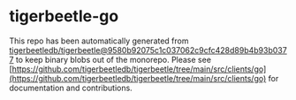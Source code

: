 # tigerbeetle-go
This repo has been automatically generated from [tigerbeetledb/tigerbeetle@9580b92075c1c037062c9cfc428d89b4b93b0377](https://github.com/tigerbeetledb/tigerbeetle/commit/9580b92075c1c037062c9cfc428d89b4b93b0377) to keep binary blobs out of the monorepo. Please see [https://github.com/tigerbeetledb/tigerbeetle/tree/main/src/clients/go](https://github.com/tigerbeetledb/tigerbeetle/tree/main/src/clients/go) for documentation and contributions.
